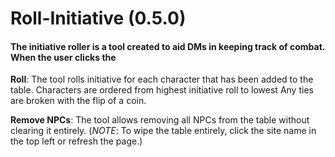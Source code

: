 # Roll-Initiative (0.5.0)
#### The initiative roller is a tool created to aid DMs in keeping track of combat. When the user clicks the

**Roll**: The tool rolls initiative for each character that has been added to the table. Characters are ordered from highest initiative roll to lowest Any ties are broken with the flip of a coin.

**Remove NPCs**: The tool allows removing all NPCs from the table without clearing it entirely. (*NOTE*: To wipe the table entirely, click the site name in the top left or refresh the page.)
